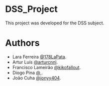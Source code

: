 # DSS_Project

This project was developed for the DSS subject. 

# Authors

- Lara Ferreira [@178LaPata](https://github.com/178LaPata).
- Artur Luís [@arturcnnl](https://github.com/arturcnnl).
- Francisco Lameirão [@kikofallout](https://github.com/kikofllout).
- Diogo Pina [@ ]().
- João Cuha [@jonyy404](https://github.com/jonyy404).
